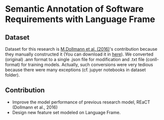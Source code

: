 # Semantic Annotation of Software Requirements with Language Frame

## Dataset
Dataset for this research is [M.Dollmann et al. (2016)](http://www.aclweb.org/anthology/D16-1186)'s contribution because they manually constructed it (You can download it in [here](https://drive.google.com/open?id=1dabiJGg96PrXJX0KsLRGvJNeMILG8rRt)). We converted (original) .ann format to a single .json file for modification and .txt file (conll-format) for training models. Actually, such conversions were very tedious because there were many exceptions (cf. jupyer notebooks in dataset folder).




## Contribution
* Improve the model performance of previous research model, REaCT (Dollmann et al., 2016)
* Design new feature set modeled on Language Frame.
